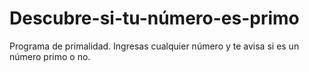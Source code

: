 # Descubre-si-tu-número-es-primo
Programa de primalidad. Ingresas cualquier número y te avisa si es un número primo o no.
